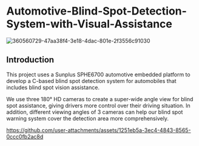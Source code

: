 # Automotive-Blind-Spot-Detection-System-with-Visual-Assistance
![360560729-47aa38f4-3e18-4dac-801e-2f3556c91030](https://github.com/user-attachments/assets/cb43d001-668a-4007-94ee-48b5eb8e0bac)

## Introduction
This project uses a Sunplus SPHE6700 automotive embedded platform to develop a C-based blind spot detection system for automobiles that includes blind spot vision assistance.

We use three 180° HD cameras to create a super-wide angle view for blind spot assistance, giving drivers more control over their driving situation. In addition, different viewing angles of 3 cameras can help our blind spot warning system cover the detection area more comprehensively.

https://github.com/user-attachments/assets/1251eb5a-3ec4-4843-8565-0ccc0fb2ac8d


